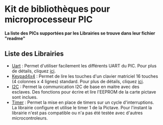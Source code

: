 
# Kit de bibliothèques pour microprocesseur PIC

**La liste des PICs supportées par les Librairies se trouve dans leur fichier "readme"**

## Liste des Librairies
- [Uart](/Uart) : Permet d'utiliser facilement les différents UART du PIC. Pour plus de détails, cliquez [ici](/Uart/readme.md).
- [Keypad4x4](/Keypad_4x4) : Permet de lire les touches d'un clavier matriciel 16 touches (4 colonnes x 4 lignes) standard. Pour plus de détails, cliquez [ici](/Keypad_4x4/readme.md).
- [I2C](/I2C) : Permet la communication I2C de base en maitre avec des esclaves. Des fonctions pour écrire et lire l'EEPROM de la carte pictave sont inclues.
- [Timer](/Timer) : Permet la mise en place de timers sur un cycle d'interruptions. La librairie configure et utilise le timer 1 de la Pictave. Pour l'instant la librairie n'est pas compatible ou n'a pas été testée avec d'autres microcontroleurs.
